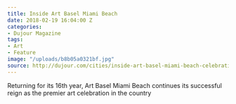```yaml
---
title: Inside Art Basel Miami Beach
date: 2018-02-19 16:04:00 Z
categories:
- Dujour Magazine
tags:
- Art
- Feature
image: "/uploads/b8b05a0321bf.jpg"
source: http://dujour.com/cities/inside-art-basel-miami-beach-celebration-2017/
---
```


Returning for its 16th year, Art Basel Miami Beach continues its successful reign as the premier art celebration in the country

